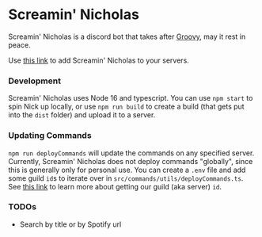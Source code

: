 # Screamin' Nicholas

Screamin' Nicholas is a discord bot that takes after [Groovy](https://groovy.bot/), may it rest in peace.

Use [this link](https://discord.com/api/oauth2/authorize?client_id=880628573369684060&permissions=8&scope=bot%20applications.commands) to add Screamin' Nicholas to your servers.

### Development

Screamin' Nicholas uses Node 16 and typescript. You can use `npm start` to spin Nick up locally, or use `npm run build` to create a build (that gets put into the `dist` folder) and upload it to a server.

### Updating Commands

`npm run deployCommands` will update the commands on any specified server. Currently, Screamin' Nicholas does not deploy commands "globally", since this is generally only for personal use. You can create a `.env` file and add some guild `id`s to iterate over in `src/commands/utils/deployCommands.ts`. See [this link](https://support.discord.com/hc/en-us/articles/206346498-Where-can-I-find-my-User-Server-Message-ID-) to learn more about getting our guild (aka server) `id`.

### TODOs

- Search by title or by Spotify url
